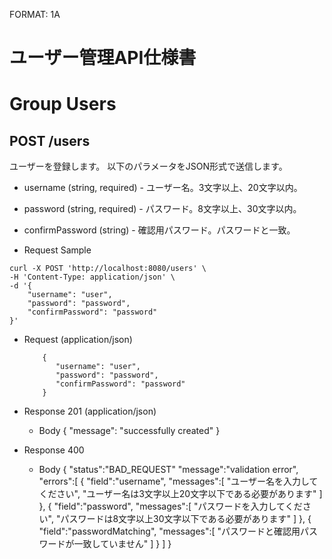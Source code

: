 FORMAT: 1A

# ユーザー管理API仕様書

# Group Users

## POST /users

ユーザーを登録します。
以下のパラメータをJSON形式で送信します。

+ username (string, required) - ユーザー名。3文字以上、20文字以内。
+ password (string, required) - パスワード。8文字以上、30文字以内。
+ confirmPassword (string) - 確認用パスワード。パスワードと一致。

+ Request Sample

```
curl -X POST 'http://localhost:8080/users' \
-H 'Content-Type: application/json' \
-d '{
    "username": "user",
    "password": "password",
    "confirmPassword": "password"
}' 
```

+ Request (application/json)

	      {
	         "username": "user",
	         "password": "password",
	         "confirmPassword": "password"
	      }

+ Response 201 (application/json)
	+ Body
		{
			"message": "successfully created"
		}

+ Response 400
	+ Body
		{
			"status":"BAD_REQUEST"
			"message":"validation error",
			"errors":[
				{
					"field":"username",
					"messages":[
						"ユーザー名を入力してください",
						"ユーザー名は3文字以上20文字以下である必要があります"
					]
				},
				{
					"field":"password",
					"messages":[
						"パスワードを入力してください",
						"パスワードは8文字以上30文字以下である必要があります"
					]
				},
				{
					"field":"passwordMatching",
					"messages":[
						"パスワードと確認用パスワードが一致していません"
					]
				}
			]
		}
